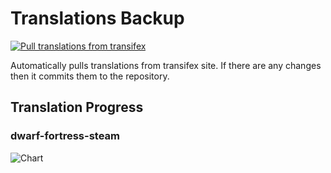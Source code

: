 # Translations Backup

[![Pull translations from transifex](https://github.com/dfint/translations-backup/actions/workflows/pull-translations.yml/badge.svg)](https://github.com/dfint/translations-backup/actions/workflows/pull-translations.yml)

Automatically pulls translations from transifex site. If there are any changes then it commits them to the repository.

## Translation Progress

### dwarf-fortress-steam

![Chart](https://quickchart.io/chart/render/sf-e5fe5338-a1f2-48d0-a045-ea951766badb)
<!--
### dwarf-fortress

![Chart](https://quickchart.io/chart/render/sf-e5dceb65-f4cc-405d-afd5-95fdb642d551)
-->